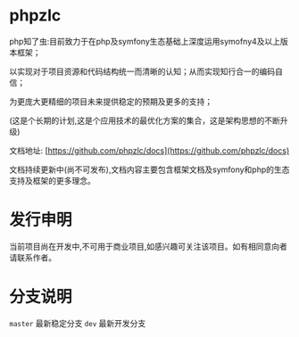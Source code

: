 # phpzlc

php知了虫:目前致力于在php及symfony生态基础上深度运用symofny4及以上版本框架；

以实现对于项目资源和代码结构统一而清晰的认知；从而实现知行合一的编码自信；

为更庞大更精细的项目未来提供稳定的预期及更多的支持；

(这是个长期的计划,这是个应用技术的最优化方案的集合，这是架构思想的不断升级)

文档地址: [https://github.com/phpzlc/docs](https://github.com/phpzlc/docs) 

文档持续更新中(尚不可发布),文档内容主要包含框架文档及symfony和php的生态支持及框架的更多理念。

# 发行申明

当前项目尚在开发中,不可用于商业项目,如感兴趣可关注该项目。如有相同意向者请联系作者。

# 分支说明

`master` 最新稳定分支
`dev` 最新开发分支